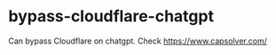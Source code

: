 # bypass-cloudflare-chatgpt
Can bypass Cloudflare on chatgpt. Check https://www.capsolver.com/ 
                                                                                                        